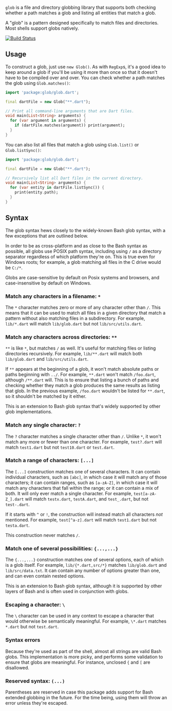 `glob` is a file and directory globbing library that supports both checking
whether a path matches a glob and listing all entities that match a glob.

A "glob" is a pattern designed specifically to match files and directories. Most
shells support globs natively.

[![Build Status](https://travis-ci.org/dart-lang/glob.svg?branch=master)](https://travis-ci.org/dart-lang/glob)

## Usage

To construct a glob, just use `new Glob()`. As with `RegExp`s, it's a good idea
to keep around a glob if you'll be using it more than once so that it doesn't
have to be compiled over and over. You can check whether a path matches the glob
using `Glob.matches()`:

```dart
import 'package:glob/glob.dart';

final dartFile = new Glob("**.dart");

// Print all command-line arguments that are Dart files.
void main(List<String> arguments) {
  for (var argument in arguments) {
    if (dartFile.matches(argument)) print(argument);
  }
}
```

You can also list all files that match a glob using `Glob.list()` or
`Glob.listSync()`:

```dart
import 'package:glob/glob.dart';

final dartFile = new Glob("**.dart");

// Recursively list all Dart files in the current directory.
void main(List<String> arguments) {
  for (var entity in dartFile.listSync()) {
    print(entity.path);
  }
}
```

## Syntax

The glob syntax hews closely to the widely-known Bash glob syntax, with a few
exceptions that are outlined below.

In order to be as cross-platform and as close to the Bash syntax as possible,
all globs use POSIX path syntax, including using `/` as a directory separator
regardless of which platform they're on. This is true even for Windows roots;
for example, a glob matching all files in the C drive would be `C:/*`.

Globs are case-sensitive by default on Posix systems and browsers, and
case-insensitive by default on Windows.

### Match any characters in a filename: `*`

The `*` character matches zero or more of any character other than `/`. This
means that it can be used to match all files in a given directory that match a
pattern without also matching files in a subdirectory. For example, `lib/*.dart`
will match `lib/glob.dart` but not `lib/src/utils.dart`.

### Match any characters across directories: `**`

`**` is like `*`, but matches `/` as well. It's useful for matching files or
listing directories recursively. For example, `lib/**.dart` will match both
`lib/glob.dart` and `lib/src/utils.dart`.

If `**` appears at the beginning of a glob, it won't match absolute paths or
paths beginning with `../`. For example, `**.dart` won't match `/foo.dart`,
although `/**.dart` will. This is to ensure that listing a bunch of paths and
checking whether they match a glob produces the same results as listing that
glob. In the previous example, `/foo.dart` wouldn't be listed for `**.dart`, so
it shouldn't be matched by it either.

This is an extension to Bash glob syntax that's widely supported by other glob
implementations.

### Match any single character: `?`

The `?` character matches a single character other than `/`. Unlike `*`, it
won't match any more or fewer than one character. For example, `test?.dart` will
match `test1.dart` but not `test10.dart` or `test.dart`.

### Match a range of characters: `[...]`

The `[...]` construction matches one of several characters. It can contain
individual characters, such as `[abc]`, in which case it will match any of those
characters; it can contain ranges, such as `[a-zA-Z]`, in which case it will
match any characters that fall within the range; or it can contain a mix of
both. It will only ever match a single character. For example,
`test[a-zA-Z_].dart` will match `testx.dart`, `testA.dart`, and `test_.dart`,
but not `test-.dart`.

If it starts with `^` or `!`, the construction will instead match all characters
*not* mentioned. For example, `test[^a-z].dart` will match `test1.dart` but not
`testa.dart`.

This construction never matches `/`.

### Match one of several possibilities: `{...,...}`

The `{...,...}` construction matches one of several options, each of which is a
glob itself. For example, `lib/{*.dart,src/*}` matches `lib/glob.dart` and
`lib/src/data.txt`. It can contain any number of options greater than one, and
can even contain nested options.

This is an extension to Bash glob syntax, although it is supported by other
layers of Bash and is often used in conjunction with globs.

### Escaping a character: `\`

The `\` character can be used in any context to escape a character that would
otherwise be semantically meaningful. For example, `\*.dart` matches `*.dart`
but not `test.dart`.

### Syntax errors

Because they're used as part of the shell, almost all strings are valid Bash
globs. This implementation is more picky, and performs some validation to ensure
that globs are meaningful. For instance, unclosed `{` and `[` are disallowed.

### Reserved syntax: `(...)`

Parentheses are reserved in case this package adds support for Bash extended
globbing in the future. For the time being, using them will throw an error
unless they're escaped.
